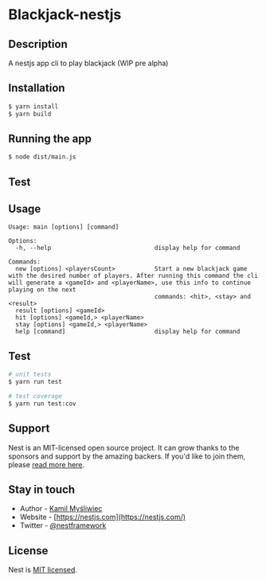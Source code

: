 # Blackjack-nestjs

## Description
A nestjs app cli to play blackjack (WIP pre alpha)

## Installation

```bash
$ yarn install
$ yarn build
```

## Running the app

```bash
$ node dist/main.js
```

## Test

## Usage
```
Usage: main [options] [command]

Options:
  -h, --help                             display help for command

Commands:
  new [options] <playersCount>           Start a new blackjack game with the desired number of players. After running this command the cli will generate a <gameId> and <playerName>, use this info to continue playing on the next
                                         commands: <hit>, <stay> and <result>
  result [options] <gameId>
  hit [options] <gameId,> <playerName>
  stay [options] <gameId,> <playerName>
  help [command]                         display help for command
```

## Test

```bash
# unit tests
$ yarn run test

# test coverage
$ yarn run test:cov
```

## Support

Nest is an MIT-licensed open source project. It can grow thanks to the sponsors and support by the amazing backers. If you'd like to join them, please [read more here](https://docs.nestjs.com/support).

## Stay in touch

- Author - [Kamil Myśliwiec](https://kamilmysliwiec.com)
- Website - [https://nestjs.com](https://nestjs.com/)
- Twitter - [@nestframework](https://twitter.com/nestframework)

## License

Nest is [MIT licensed](LICENSE).
